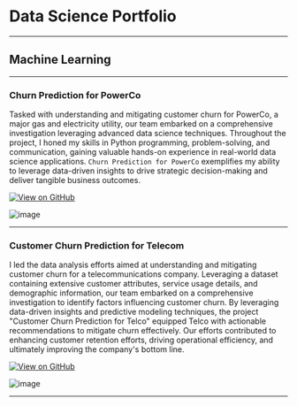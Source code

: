 # Data Science Portfolio
--- 
## Machine Learning 
---
### Churn Prediction for PowerCo

Tasked with understanding and mitigating customer churn for PowerCo, a major gas and electricity utility, our team embarked on a comprehensive investigation leveraging advanced data science techniques. Throughout the project, I honed my skills in Python programming, problem-solving, and communication, gaining valuable hands-on experience in real-world data science applications. `Churn Prediction for PowerCo` exemplifies my ability to leverage data-driven insights to drive strategic decision-making and deliver tangible business outcomes.<be>

[![View on GitHub](https://img.shields.io/badge/GitHub-View_on_GitHub-blue?logo=GitHub)](https://github.com/NikhilZodape/BCG-X-Data-Science)


![image](https://github.com/NikhilZodape/Portfolio-/assets/120772552/3f6ae787-0f5c-42b4-9fd7-af562cd36557)

---
### Customer Churn Prediction for Telecom

I led the data analysis efforts aimed at understanding and mitigating customer churn for a telecommunications company. Leveraging a dataset containing extensive customer attributes, service usage details, and demographic information, our team embarked on a comprehensive investigation to identify factors influencing customer churn.
By leveraging data-driven insights and predictive modeling techniques, the project "Customer Churn Prediction for Telco" equipped Telco with actionable recommendations to mitigate churn effectively. Our efforts contributed to enhancing customer retention efforts, driving operational efficiency, and ultimately improving the company's bottom line.


[![View on GitHub](https://img.shields.io/badge/GitHub-View_on_GitHub-blue?logo=GitHub)](https://github.com/NikhilZodape/telco-customer-churn-/tree/main)

![image](https://github.com/NikhilZodape/Portfolio-/assets/120772552/0ef15453-bbd7-4a31-adf7-69c574660260)

---

